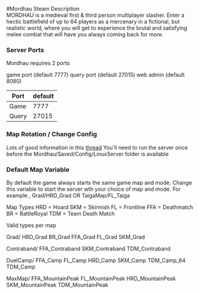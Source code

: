 #Mordhau
Steam Description  
MORDHAU is a medieval first & third person multiplayer slasher. Enter a hectic battlefield of up to 64 players as a mercenary in a fictional, but realistic world, where you will get to experience the brutal and satisfying melee combat that will have you always coming back for more.


### Server Ports
Mordhau requires 2 ports

game port (default 7777)
query port (default 27015)
web admin (default 8080)

| Port    | default       |
|---------|---------------|
| Game    | 7777          |
| Query   | 27015         |



### Map Rotation / Change Config
Lots of good information in this [thread](https://mordhau.com/forum/topic/10348/dedicated-server-hosting-guide-linux/?page=1)
You'll need to run the server once before the Mordhau/Saved/Config/LinuxServer  folder is available


### Default Map Variable
By default the game always starts the same game map and mode.  Change this variable to start the server wth your choice of map and mode. For example , Grad/HRD_Grad OR TaigaMap/FL_Taiga

Map Types
HRD = Hoard
SKM = Skirmish
FL = Frontline
FFA = Deathmatch
BR = BattleRoyal
TDM = Team Death Match



Valid types per map

Grad/
HRD_Grad
BR_Grad
FFA_Grad
FL_Grad
SKM_Grad

Contraband/
FFA_Contraband
SKM_Contraband
TDM_Contraband

DuelCamp/
FFA_Camp
FL_Camp
HRD_Camp
SKM_Camp
TDM_Camp_64
TDM_Camp

MaxMap/
FFA_MountainPeak
FL_MountainPeak
HRD_MountainPeak
SKM_MountainPeak
TDM_MountainPeak
